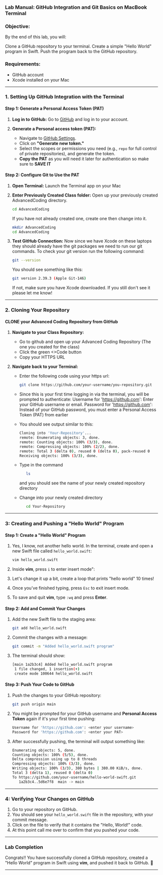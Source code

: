 ### **Lab Manual: GitHub Integration and Git Basics on MacBook Terminal**

### **Objective:**
By the end of this lab, you will:

Clone a GitHub repository to your terminal.
Create a simple "Hello World" program in Swift.
Push the program back to the GitHub repository.

### **Requirements:**
- GitHub account
- Xcode installed on your Mac

---

### **1. Setting Up GitHub Integration with the Terminal**

#### **Step 1: Generate a Personal Access Token (PAT)**

1. **Log in to GitHub:**
   Go to [GitHub](https://github.com/) and log in to your account.

2. **Generate a Personal access token (PAT):**
   - Navigate to [GitHub Settings](https://github.com/settings/tokens).
   - Click on **"Generate new token."**
   - Select the scopes or permissions you need (e.g., `repo` for full control of private repositories), and generate the token.
   - **Copy the PAT** as you will need it later for authentication so make sure to **SAVE IT**

#### **Step 2: Configure Git to Use the PAT**

1. **Open Terminal:**
   Launch the Terminal app on your Mac

2. **Enter Previously Created Class folder:**
   Open up your previously created AdvancedCoding directory.
   ```bash
   cd AdvancedCoding
   ```

   If you have not already created one, create one then change into it.
   ```bash
   mkdir AdvancedCoding
   cd AdvancedCoding
   ```
3. **Test GitHub Connection:**
   Now since we have Xcode on these laptops they should already have the git packages we need to run our git commands. To check your git version run the following command:
   ```bash
   git --version
   ```
   You should see something like this:
   ```bash
   git version 2.39.3 (Apple Git-146)
   ```
   If not, make sure you have Xcode downloaded. If you still don't see it please let me know!
   
---

### **2. Cloning Your Repository**

#### **CLONE your Advanced Coding Repository from GitHub**

1. **Navigate to your Class Repository:**
   - Go to github and open up your Advanced Coding Repository (The one you created for the class)
   - Click the green <>Code button
   - Copy your HTTPS URL

2. **Navigate back to your Terminal:**
   - Enter the following code using your https url:
     ```bash
     git clone https://github.com/your-username/you-repository.git
     ```
   - Since this is your first time logging in via the terminal, you will be prompted to authenticate:
Username for 'https://github.com': Enter your GitHub username or email.
Password for 'https://github.com': Instead of your GitHub password, you must enter a Personal Access Token (PAT) from earlier

   - You should see output similar to this:
     ```bash
     Cloning into 'Your-Repository'...
     remote: Enumerating objects: 3, done.
     remote: Counting objects: 100% (3/3), done.
     remote: Compressing objects: 100% (2/2), done.
     remote: Total 3 (delta 0), reused 0 (delta 0), pack-reused 0
     Receiving objects: 100% (3/3), done.
     ```
   - Type in the command
     ```bash
        ls
     ```
     and you should see the name of your newly created repository directory
   - Change into your newly created directory
     ```bash
        cd Your-Repository
     ```
---

### **3: Creating and Pushing a "Hello World" Program**

#### Step 1: Create a "Hello World" Program
1. Yes, I know, not another hello world. In the terminal, create and open a new Swift file called `hello_world.swift`:

   ```bash
   vim hello_world.swift
   ```

2. Inside **vim**, press `i` to enter insert mode":

3. Let's change it up a bit, create a loop that prints "hello world" 10 times!

4. Once you've finished typing, press `Esc` to exit insert mode.

5. To save and quit **vim**, type `:wq` and press **Enter**.

#### Step 2: Add and Commit Your Changes
1. Add the new Swift file to the staging area:

   ```bash
   git add hello_world.swift
   ```

2. Commit the changes with a message:

   ```bash
   git commit -m "Added hello_world.swift program"
   ```

3. The terminal should show:

   ```bash
   [main 1a2b3c4] Added hello_world.swift program
    1 file changed, 1 insertion(+)
    create mode 100644 hello_world.swift
   ```

#### Step 3: Push Your Code to GitHub
1. Push the changes to your GitHub repository:

   ```bash
   git push origin main
   ```

2. You might be prompted for your GitHub username and **Personal Access Token** again if it's your first time pushing:

   ```bash
   Username for 'https://github.com': <enter your username>
   Password for 'https://github.com': <enter your PAT>
   ```

3. After successfully pushing, the terminal will output something like:

   ```bash
   Enumerating objects: 5, done.
   Counting objects: 100% (5/5), done.
   Delta compression using up to 8 threads
   Compressing objects: 100% (3/3), done.
   Writing objects: 100% (3/3), 380 bytes | 380.00 KiB/s, done.
   Total 3 (delta 1), reused 0 (delta 0)
   To https://github.com/your-username/hello-world-swift.git
      1a2b3c4..5d6e7f8  main -> main
   ```
---

### **4: Verifying Your Changes on GitHub**

1. Go to your repository on GitHub.
2. You should see your `hello_world.swift` file in the repository, with your commit message.
3. Click on the file to verify that it contains the "Hello, World!" code.
4. At this point call me over to confirm that you pushed your code.
---

### Lab Completion

Congrats!! You have successfully cloned a GitHub repository, created a "Hello World" program in Swift using **vim**, and pushed it back to GitHub. 🎉

---
